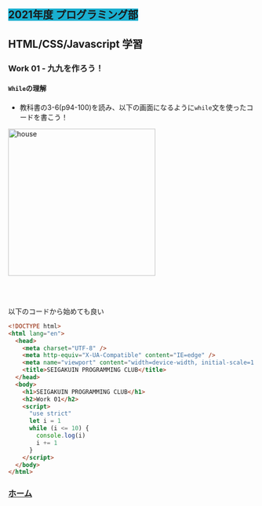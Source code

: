 ##  <span style="background: #1aafd0">2021年度 プログラミング部</span>

## HTML/CSS/Javascript 学習

### Work 01 - 九九を作ろう！
#### `While`の理解

* 教科書の3-6(p94-100)を読み、以下の画面になるように`while`文を使ったコードを書こう！

<image src="./pics/work-01-01.png" alt="house" width="300"  />

<br></br>

以下のコードから始めても良い

```html
<!DOCTYPE html>
<html lang="en">
  <head>
    <meta charset="UTF-8" />
    <meta http-equiv="X-UA-Compatible" content="IE=edge" />
    <meta name="viewport" content="width=device-width, initial-scale=1.0" />
    <title>SEIGAKUIN PROGRAMMING CLUB</title>
  </head>
  <body>
    <h1>SEIGAKUIN PROGRAMMING CLUB</h1>
    <h2>Work 01</h2>
    <script>
      "use strict"
      let i = 1
      while (i <= 10) {
        console.log(i)
        i += 1
      }
    </script>
  </body>
</html>

```




### [ホーム](https://github.com/Seigakuin/todays_task/blob/master/docs/y2021/starter.md)